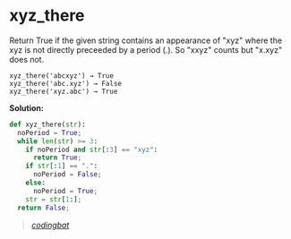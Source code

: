 # xyz_there

Return True if the given string contains an appearance of "xyz" where the xyz is not directly preceeded by a period (.). So "xxyz" counts but "x.xyz" does not.

```
xyz_there('abcxyz') → True
xyz_there('abc.xyz') → False
xyz_there('xyz.abc') → True
```

**Solution:**

```python
def xyz_there(str):
  noPeriod = True;
  while len(str) >= 3:
    if noPeriod and str[:3] == "xyz":
      return True;
    if str[:1] == ".":
      noPeriod = False;
    else:
      noPeriod = True;
    str = str[1:];
  return False;
```

> _[codingbat](https://codingbat.com/prob/p149391)_